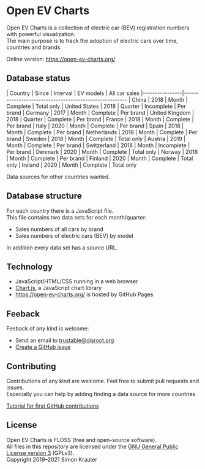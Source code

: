 Open EV Charts
==============

Open EV Charts is a collection of electric car (BEV) registration numbers with powerful visualization.<br>
The main purpose is to track the adoption of electric cars over time, countries and brands.

Online version: https://open-ev-charts.org/

Database status
---------------
| Country        | Since | Interval | EV models  | All car sales
|----------------|-------------------------------------------------------
| China          | 2018  | Month    | Complete   | Total only
| United States  | 2018  | Quarter  | Incomplete | Per brand
| Germany        | 2017  | Month    | Complete   | Per brand
| United Kingdom | 2018  | Quarter  | Complete   | Per brand
| France         | 2018  | Month    | Complete   | Per brand
| Italy          | 2020  | Month    | Complete   | Per brand
| Spain          | 2018  | Month    | Complete   | Per brand
| Netherlands    | 2018  | Month    | Complete   | Per brand
| Sweden         | 2018  | Month    | Complete   | Total only
| Austria        | 2019  | Month    | Complete   | Per brand
| Switzerland    | 2018  | Month    | Incomplete | Per brand
| Denmark        | 2020  | Month    | Complete   | Total only
| Norway         | 2018  | Month    | Complete   | Per brand
| Finland        | 2020  | Month    | Complete   | Total only
| Ireland        | 2020  | Month    | Complete   | Total only

Data sources for other countries wanted.

Database structure
------------------

For each country there is a JavaScript file.<br>
This file contains two data sets for each month/quarter:

- Sales numbers of all cars by brand
- Sales numbers of electric cars (BEV) by model

In addition every data set has a source URL.

Technology
----------

- JavaScript/HTML/CSS running in a web browser
- [Chart.js](https://www.chartjs.org/), a JavaScript chart library
- https://open-ev-charts.org/ is hosted by GitHub Pages

Feeback
-------

Feeback of any kind is welcome:
- Send an email to trustable@disroot.org
- [Create a GitHub issue](https://github.com/trustable-code/Open-EV-Charts/issues/new)

Contributing
------------

Contributions of any kind are welcome. Feel free to submit pull requests and issues.<br>
Especially you can help by adding finding a data source for more countries.<br>

[Tutorial for first GitHub contributions](https://github.com/firstcontributions/first-contributions/blob/master/README.md)

License
-------

Open EV Charts is FLOSS (free and open-source software).<br>
All files in this repository are licensed under the [GNU General Public License version 3](https://opensource.org/licenses/GPL-3.0) (GPLv3).<br>
Copyright 2019–2021 Simon Krauter
